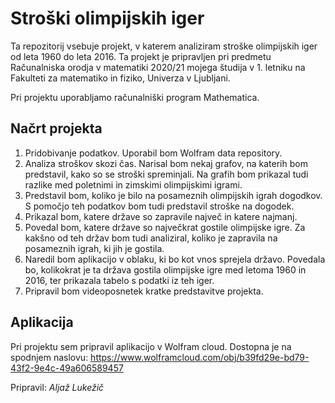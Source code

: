 ﻿# Stroški olimpijskih iger
Ta repozitorij vsebuje projekt, v katerem analiziram stroške olimpijskih iger od leta 1960 do leta 2016. Ta projekt je pripravljen pri predmetu Računalniska orodja v matematiki 2020/21 mojega študija v 1. letniku na Fakulteti za matematiko in fiziko, Univerza v Ljubljani.

Pri projektu uporabljamo računalniški program Mathematica.

## Načrt projekta
1. Pridobivanje podatkov. Uporabil bom Wolfram data repository.
2. Analiza stroškov skozi čas. Narisal bom nekaj grafov, na katerih bom predstavil, kako so se stroški spreminjali. Na grafih bom prikazal tudi razlike med poletnimi in zimskimi olimpijskimi igrami.
3. Predstavil bom, koliko je bilo na posameznih olimpijskih igrah dogodkov. S pomočjo teh podatkov bom tudi predstavil stroške na dogodek.
4. Prikazal bom, katere države so zapravile največ in katere najmanj.
5. Povedal bom, katere države so največkrat gostile olimpijske igre. Za kakšno od teh držav bom tudi analiziral, koliko je zapravila na posameznih igrah, ki jih je gostila.
6. Naredil bom aplikacijo v oblaku, ki bo kot vnos sprejela državo. Povedala bo, kolikokrat je ta država gostila olimpijske igre med letoma 1960 in 2016, ter prikazala tabelo s podatki iz teh iger.
7. Pripravil bom videoposnetek kratke predstavitve projekta.

## Aplikacija
Pri projektu sem pripravil aplikacijo v Wolfram cloud. Dostopna je na spodnjem naslovu:
https://www.wolframcloud.com/obj/b39fd29e-bd79-43f2-9e4c-49a606589457

Pripravil: *Aljaž Lukežič*
